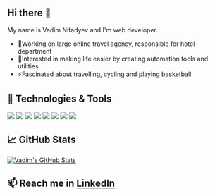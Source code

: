 ## Hi there 👋

My name is Vadim Nifadyev and I'm web developer.

- 🔭Working on large online travel agency, responsible for hotel department
- 🌱Interested in making life easier by creating automation tools and utilities
- ⚡Fascinated about travelling, cycling and playing basketball

## 🔧 Technologies & Tools

![](https://img.shields.io/badge/OS-Linux-informational?style=flat&logo=linux&logoColor=88c0d0&color=81a1c1)
![](https://img.shields.io/badge/Editor-VS_Code-informational?style=flat&logo=visual-studio-code&logoColor=88c0d0&color=81a1c1)
![](https://img.shields.io/badge/Code-Python-informational?style=flat&logo=python&logoColor=88c0d0&color=81a1c1)
![](https://img.shields.io/badge/Code-Django-informational?style=flat&logo=django&logoColor=88c0d0&color=81a1c1)
![](https://img.shields.io/badge/Code-Flask-informational?style=flat&logo=flask&logoColor=88c0d0&color=81a1c1)
![](https://img.shields.io/badge/Shell-Bash-informational?style=flat&logo=gnu-bash&logoColor=88c0d0&color=81a1c1)
![](https://img.shields.io/badge/Tools-PostgreSQL-informational?style=flat&logo=postgresql&logoColor=88c0d0&color=81a1c1)
![](https://img.shields.io/badge/Tools-Docker-informational?style=flat&logo=docker&logoColor=88c0d0&color=81a1c1)


## &#x1f4c8; GitHub Stats

<a href="https://github.com/nifadyev/nifadyev">
  <img align="center" src="https://github-readme-stats.vercel.app/api?username=nifadyev&hide=issues&show_icons=true&line_height=27&count_private=true&theme=nord" alt="Vadim's GitHub Stats" />
</a>

<!-- <a href="https://github.com/nifadyev/nifadyev">
  <img align="center" src="https://github-readme-stats.vercel.app/api/top-langs/?username=nifadyev&hide=html&theme=nord&layout=compact" />
</a> -->


## 📫 Reach me in <a href="https://www.linkedin.com/in/vadim-nifadyev/">LinkedIn</a>

<!-- How to set up Github profile README: https://dev.to/martinheinz/build-a-stunning-readme-for-your-github-profile-5dkn -->
